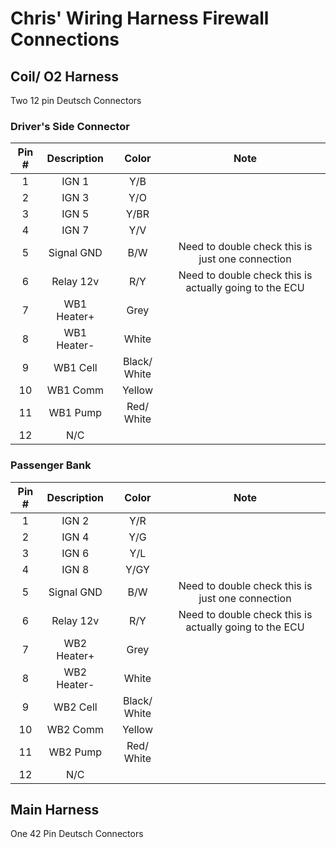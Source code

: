 # Chris' Wiring Harness Firewall Connections

## Coil/ O2 Harness

Two 12 pin Deutsch Connectors 

### Driver's Side Connector

| Pin # | Description |     Color    |                          Note                          |
|:-----:|:-----------:|:------------:|:------------------------------------------------------:|
|   1   |    IGN 1    |      Y/B     |                                                        |
|   2   |    IGN 3    |      Y/O     |                                                        |
|   3   |    IGN 5    |     Y/BR     |                                                        |
|   4   |    IGN 7    |      Y/V     |                                                        |
|   5   |  Signal GND |      B/W     |    Need to double check this is just one connection    |
|   6   |  Relay 12v  |      R/Y     | Need to double check this is actually going to the ECU |
|   7   | WB1 Heater+ |     Grey     |                                                        |
|   8   | WB1 Heater- |     White    |                                                        |
|   9   |   WB1 Cell  | Black/ White |                                                        |
|   10  |   WB1 Comm  |    Yellow    |                                                        |
|   11  |   WB1 Pump  |  Red/ White  |                                                        |
|   12  |     N/C     |              |                                                        |

### Passenger Bank

| Pin # | Description |     Color    |                          Note                          |
|:-----:|:-----------:|:------------:|:------------------------------------------------------:|
|   1   |    IGN 2    |      Y/R     |                                                        |
|   2   |    IGN 4    |      Y/G     |                                                        |
|   3   |    IGN 6    |      Y/L     |                                                        |
|   4   |    IGN 8    |     Y/GY     |                                                        |
|   5   |  Signal GND |      B/W     |    Need to double check this is just one connection    |
|   6   |  Relay 12v  |      R/Y     | Need to double check this is actually going to the ECU |
|   7   | WB2 Heater+ |     Grey     |                                                        |
|   8   | WB2 Heater- |     White    |                                                        |
|   9   |   WB2 Cell  | Black/ White |                                                        |
|   10  |   WB2 Comm  |    Yellow    |                                                        |
|   11  |   WB2 Pump  |  Red/ White  |                                                        |
|   12  |     N/C     |              |                                                        |

## Main Harness

One 42 Pin Deutsch Connectors